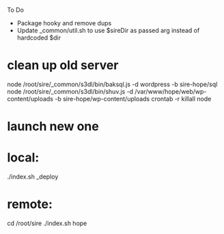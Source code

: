 To Do
- Package hooky and remove dups
- Update _common/util.sh to use $sireDir as passed arg instead of hardcoded $dir


# clean up old server
node /root/sire/_common/s3dl/bin/baksql.js -d wordpress -b sire-hope/sql
node /root/sire/_common/s3dl/bin/shuv.js -d /var/www/hope/web/wp-content/uploads -b sire-hope/wp-content/uploads
crontab -r
killall node

# launch new one
# local:
./index.sh _deploy
# remote:
cd /root/sire
./index.sh hope
